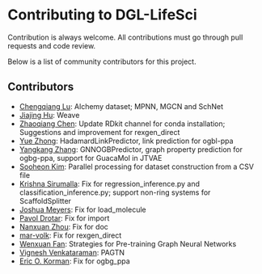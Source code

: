 # Contributing to DGL-LifeSci

Contribution is always welcome. All contributions must go through pull requests
and code review.

Below is a list of community contributors for this project.

Contributors
------------
* [Chengqiang Lu](https://github.com/geekinglcq): Alchemy dataset; MPNN, MGCN and SchNet
* [Jiajing Hu](https://github.com/jjhu94): Weave
* [Zhaoqiang Chen](https://github.com/autodataming): Update RDkit channel for conda installation; Suggestions and improvement for rexgen_direct
* [Yue Zhong](https://github.com/YueZhong-bio): HadamardLinkPredictor, link prediction for ogbl-ppa
* [Yangkang Zhang](https://github.com/yangkang98): GNNOGBPredictor, graph property prediction for ogbg-ppa, support for GuacaMol in JTVAE
* [Sooheon Kim](https://github.com/sooheon): Parallel processing for dataset construction from a CSV file
* [Krishna Sirumalla](https://github.com/skrsna): Fix for regression_inference.py and classification_inference.py; support non-ring systems for ScaffoldSplitter
* [Joshua Meyers](https://github.com/JoshuaMeyers): Fix for load_molecule
* [Pavol Drotar](https://github.com/padr31): Fix for import
* [Nanxuan Zhou](https://github.com/xnuohz): Fix for doc
* [mar-volk](https://github.com/mar-volk): Fix for rexgen_direct
* [Wenxuan Fan](https://github.com/wenx00): Strategies for Pre-training Graph Neural Networks
* [Vignesh Venkataraman](https://github.com/VIGNESHinZONE): PAGTN
* [Eric O. Korman](https://github.com/ekorman): Fix for ogbg_ppa

